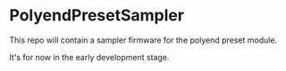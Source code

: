 # PolyendPresetSampler

This repo will contain a sampler firmware for the polyend preset module.

It's for now in the early development stage.
